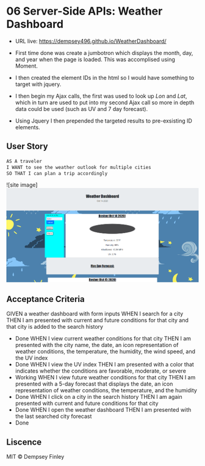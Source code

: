 # 06 Server-Side APIs: Weather Dashboard
* URL live: https://dempsey496.github.io/WeatherDashboard/

* First time done was create a jumbotron which displays the month, day, and year when the page is loaded. This was accomplised using Moment.

* I then created the element IDs in the html so I would have something to target with jquery.

* I then begin my Ajax calls, the first was used to look up _Lon_ and _Lat_, which in turn are used to put into my second Ajax call so more in depth data could be used (such as UV and 7 day forecast).

* Using Jquery I then prepended the targeted results to pre-exsisting ID elements.

## User Story

```
AS A traveler
I WANT to see the weather outlook for multiple cities
SO THAT I can plan a trip accordingly
```
![site image]<img src="Screenshot 2020-10-14 215933.png">

## Acceptance Criteria

GIVEN a weather dashboard with form inputs
WHEN I search for a city
THEN I am presented with current and future conditions for that city and that city is added to the search history
* Done 
WHEN I view current weather conditions for that city
THEN I am presented with the city name, the date, an icon representation of weather conditions, the temperature, the humidity, the wind speed, and the UV index
* Done
WHEN I view the UV index
THEN I am presented with a color that indicates whether the conditions are favorable, moderate, or severe
* Working
WHEN I view future weather conditions for that city
THEN I am presented with a 5-day forecast that displays the date, an icon representation of weather conditions, the temperature, and the humidity
* Done
WHEN I click on a city in the search history
THEN I am again presented with current and future conditions for that city
* Done
WHEN I open the weather dashboard
THEN I am presented with the last searched city forecast
* Done

## Liscence 

MIT © Dempsey Finley